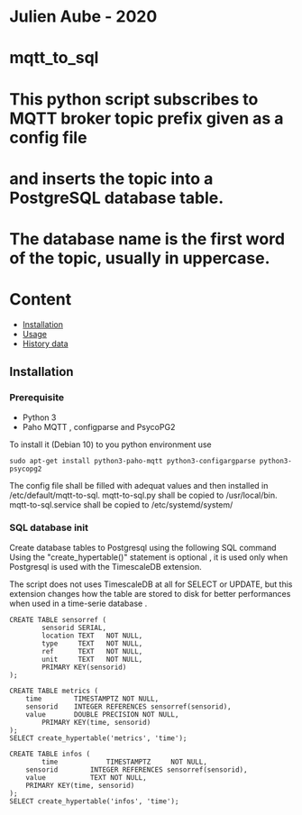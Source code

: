 # Julien Aube - 2020
# mqtt_to_sql
#
# This python script subscribes to MQTT broker topic prefix given as a config file
# and inserts the topic into a PostgreSQL database table.
# The database name is the first word of the topic, usually in uppercase.


# Content
* [Installation](#installation)
* [Usage](#usage)
* [History data](#history-data)

## Installation
### Prerequisite
* Python 3
* Paho MQTT , configparse and PsycoPG2

To install it (Debian 10) to you python environment use
```
sudo apt-get install python3-paho-mqtt python3-configargparse python3-psycopg2
```

The config file shall be filled with adequat values and then installed in /etc/default/mqtt-to-sql.
mqtt-to-sql.py shall be copied to /usr/local/bin.
mqtt-to-sql.service shall be copied to /etc/systemd/system/

### SQL database init
Create database tables to Postgresql using the following SQL command
Using the "create_hypertable()" statement is optional , it is used only when Postgresql is used
with the TimescaleDB extension.

The script does not uses TimescaleDB at all for SELECT or UPDATE, but this extension changes how the
table are stored to disk for better performances when used in a time-serie database .
```
CREATE TABLE sensorref (
        sensorid SERIAL,
        location TEXT   NOT NULL,
        type     TEXT   NOT NULL,
        ref      TEXT   NOT NULL,
        unit     TEXT   NOT NULL,
        PRIMARY KEY(sensorid)
);

CREATE TABLE metrics (
	time		TIMESTAMPTZ	NOT NULL,
	sensorid 	INTEGER REFERENCES sensorref(sensorid),
	value		DOUBLE PRECISION NOT NULL,
        PRIMARY KEY(time, sensorid)
);
SELECT create_hypertable('metrics', 'time');

CREATE TABLE infos (
        time            TIMESTAMPTZ     NOT NULL,
	sensorid        INTEGER REFERENCES sensorref(sensorid),
	value           TEXT NOT NULL,
	PRIMARY KEY(time, sensorid)
);
SELECT create_hypertable('infos', 'time');

```


